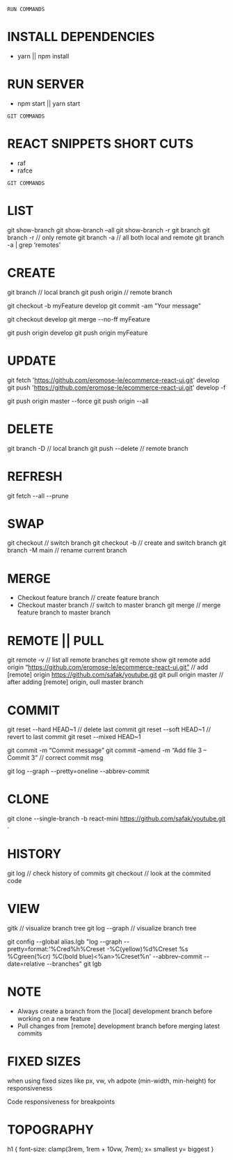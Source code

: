 `RUN COMMANDS`

# INSTALL DEPENDENCIES

- yarn || npm install

# RUN SERVER

- npm start || yarn start

`GIT COMMANDS`

# REACT SNIPPETS SHORT CUTS

<!-- extenstion ES7 React/Redux/GraphQL  -->

- raf
- rafce

`GIT COMMANDS`

# LIST

git show-branch
git show-branch –all
git show-branch -r
git branch
git branch -r // only remote
git branch -a // all both local and remote
git branch -a | grep ‘remotes’

# CREATE

git branch <branch-name> // local branch
git push origin <branch-name> // remote branch

<!-- create from <develop branch> -->

git checkout -b myFeature develop
git commit -am "Your message"

<!-- merge changes to develop branch -->

git checkout develop
git merge --no-ff myFeature

<!-- push changes to the server -->

git push origin develop
git push origin myFeature

# UPDATE

<!-- sync from remote origin to local branch -->

git fetch 'https://github.com/eromose-le/ecommerce-react-ui.git' develop
git push 'https://github.com/eromose-le/ecommerce-react-ui.git' develop -f

git push origin master --force
git push origin --all

# DELETE

git branch -D <branch-name> // local branch
git push <origin> --delete <branch-name> // remote branch

# REFRESH

git fetch --all --prune

# SWAP

git checkout <branch-name> // switch branch
git checkout -b <branch-name> // create and switch branch
git branch -M main // rename current branch

# MERGE

- Checkout feature branch // create feature branch
- Checkout master branch // switch to master branch
  git merge <feature-branch-name> // merge feature branch to master branch

# REMOTE || PULL

git remote -v // list all remote branches
git remote show
git remote add origin “https://github.com/eromose-le/ecommerce-react-ui.git” // add [remote] origin
https://github.com/safak/youtube.git
git pull origin master // after adding [remote] origin, oull master branch

# COMMIT

git reset --hard HEAD~1 // delete last commit
git reset --soft HEAD~1 // revert to last commit
git reset --mixed HEAD~1

git commit -m “Commit message”
git commit –amend -m “Add file 3 – Commit 3” // correct commit msg

<!-- commit history -->

git log --graph --pretty=oneline --abbrev-commit

# CLONE

git clone --single-branch -b react-mini https://github.com/safak/youtube.git .

# HISTORY

git log // check history of commits
git checkout <commit-code> // look at the commited code

# VIEW

gitk // visualize branch tree
git log --graph // visualize branch tree

git config --global alias.lgb "log --graph --pretty=format:'%Cred%h%Creset -%C(yellow)%d%Creset %s %Cgreen(%cr) %C(bold blue)<%an>%Creset%n' --abbrev-commit --date=relative --branches"
git lgb

# NOTE

- Always create a branch from the [local] development branch before working on a new feature
- Pull changes from [remote] development branch before merging latest commits

# FIXED SIZES

when using fixed sizes like px, vw, vh adpote (min-width, min-height) for responsiveness

Code responsiveness for breakpoints

# TOPOGRAPHY

h1 {
font-size: clamp(3rem, 1rem + 10vw, 7rem);
x= smallest
y= biggest
}
